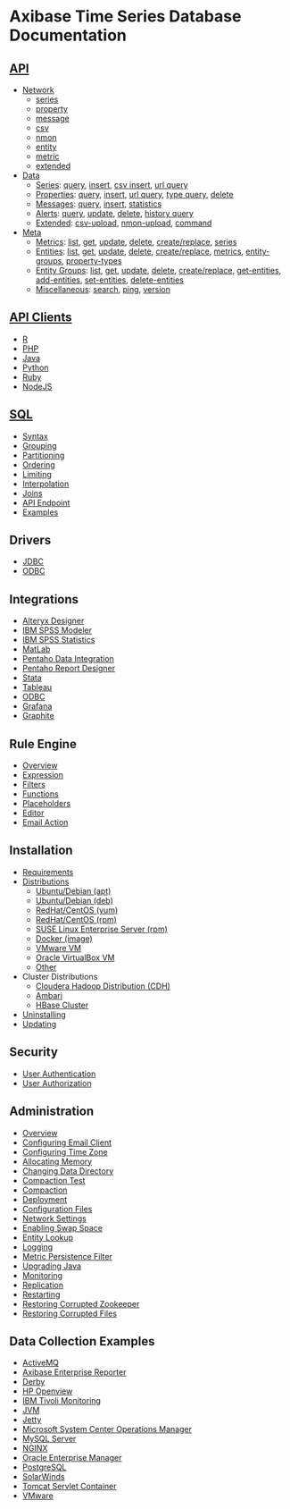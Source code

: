 # Axibase Time Series Database Documentation

## [API](api)

  * [Network](api/network#network-api)
    * [series](api/network/series.md)
    * [property](api/network/property.md)
    * [message](api/network/message.md)
    * [csv](api/network/csv.md)
    * [nmon](api/network/nmon.md)
    * [entity](api/network/entity.md)  
    * [metric](api/network/metric.md)
    * [extended](api/network/extended-commands.md)
  * [Data](api/data#overview)
    * [Series](api/data/series/README.md): [query](api/data/series/query.md), [insert](api/data/series/insert.md), [csv insert](api/data/series/csv-insert.md), [url query](api/data/series/url-query.md)
    * [Properties](api/data/properties/README.md): [query](api/data/properties/query.md), [insert](api/data/properties/insert.md), [url query](api/data/properties/url-query.md), [type query](api/data/properties/type-query.md), [delete](api/data/properties/delete.md)
    * [Messages](api/data/messages/README.md): [query](api/data/messages/query.md), [insert](api/data/messages/insert.md), [statistics](api/data/messages/stats-query.md)
    * [Alerts](api/data/alerts/README.md): [query](api/data/alerts/query.md), [update](api/data/alerts/update.md), [delete](api/data/alerts/delete.md), [history query](api/data/alerts/history-query.md)
    * [Extended](api/data/ext/README.md): [csv-upload](api/data/ext/csv-upload.md), [nmon-upload](api/data/ext/nmon-upload.md), [command](api/data/ext/command.md)
  * [Meta](api/meta#overview)
    * [Metrics](api/meta/metric/README.md): [list](api/meta/metric/list.md), [get](api/meta/metric/get.md), [update](api/meta/metric/update.md), [delete](api/meta/metric/delete.md), [create/replace](api/meta/metric/create-or-replace.md), [series](api/meta/metric/series.md)
    * [Entities](api/meta/entity/README.md): [list](api/meta/entity/list.md), [get](api/meta/entity/get.md), [update](api/meta/entity/update.md), [delete](api/meta/entity/delete.md), [create/replace](api/meta/entity/create-or-replace.md), [metrics](api/meta/entity/metrics.md), [entity-groups](api/meta/entity/entity-groups.md), [property-types](api/meta/entity/property-types.md)
    * [Entity Groups](api/meta/entity-group/README.md): [list](api/meta/entity-group/list.md), [get](api/meta/entity-group/get.md), [update](api/meta/entity-group/update.md), [delete](api/meta/entity-group/delete.md), [create/replace](api/meta/entity-group/create-or-replace.md), [get-entities](api/meta/entity-group/get-entities.md), [add-entities](api/meta/entity-group/add-entities.md), [set-entities](api/meta/entity-group/set-entities.md), [delete-entities](api/meta/entity-group/delete-entities.md)
    * [Miscellaneous](api/meta/misc/README.md): [search](api/meta/misc/search.md), [ping](api/meta/misc/ping.md), [version](api/meta/misc/version.md)

## [API Clients](api#api-clients)

  * [R](https://github.com/axibase/atsd-api-r)
  * [PHP](https://github.com/axibase/atsd-api-php)
  * [Java](https://github.com/axibase/atsd-api-java)
  * [Python](https://github.com/axibase/atsd-api-python)
  * [Ruby](https://github.com/axibase/atsd-api-ruby)
  * [NodeJS](https://github.com/axibase/atsd-api-nodejs)

## [SQL](api/sql#overview)

  * [Syntax](api/sql#syntax)
  * [Grouping](api/sql#grouping)
  * [Partitioning](api/sql#partitioning)
  * [Ordering](api/sql#ordering)
  * [Limiting](api/sql#limiting)
  * [Interpolation](api/sql#interpolation)
  * [Joins](api/sql#joins)
  * [API Endpoint](api/sql/api.md#sql-query-api-endpoint)
  * [Examples](api/sql#examples)

## Drivers

  * [JDBC](https://github.com/axibase/atsd-jdbc)
  * [ODBC](integration/odbc/README.md)
  
## Integrations

  * [Alteryx Designer](integration/alteryx/README.md)
  * [IBM SPSS Modeler](integration/spss/modeler/README.md)
  * [IBM SPSS Statistics](integration/spss/statistics/README.md)
  * [MatLab](integration/matlab/README.md)
  * [Pentaho Data Integration](integration/pentaho/data-integration/README.md)
  * [Pentaho Report Designer](integration/pentaho/report-designer/README.md)  
  * [Stata](integration/stata/README.md)
  * [Tableau](integration/tableau/README.md)
  * [ODBC](integration/odbc/README.md)
  * [Grafana](https://github.com/axibase/grafana-data-source)
  * [Graphite](https://github.com/axibase/atsd/tree/master/integration/graphite)

## Rule Engine

  * [Overview](rule-engine/README.md)
  * [Expression](rule-engine/expression.md)
  * [Filters](rule-engine/filters.md)
  * [Functions](rule-engine/functions.md)
  * [Placeholders](rule-engine/placeholders.md)
  * [Editor](rule-engine/editor.md)
  * [Email Action](rule-engine/email-action.md)

## Installation

  * [Requirements](administration/requirements.md)
  * [Distributions](installation/#installation-guides)
    * [Ubuntu/Debian (apt)](installation/ubuntu-debian-apt.md)
    * [Ubuntu/Debian  (deb)](installation/ubuntu-debian-deb.md)
    * [RedHat/CentOS (yum)](installation/redhat-centos-yum.md)
    * [RedHat/CentOS (rpm)](installation/redhat-centos-rpm.md)
    * [SUSE Linux Enterprise Server (rpm)](installation/sles-rpm.md)
    * [Docker (image)](installation/docker.md)
    * [VMware VM](installation/vmware-esxi-server-vsphere.md)
    * [Oracle VirtualBox VM](installation/virtualbox.md)
    * [Other](installation/other-distributions.md)
  * Cluster Distributions
    * [Cloudera Hadoop Distribution (CDH)](installation/cloudera.md)  	
    * [Ambari](installation/ambari.md)	  
    * [HBase Cluster](installation/hbase-cluster.md)
  * [Uninstalling](administration/uninstalling.md)
  * [Updating](administration/update.md)   

## Security

* [User Authentication](administration/user-authentication.md)
* [User Authorization](administration/user-authorization.md)

## Administration

  * [Overview](administration#administration)
  * [Configuring Email Client](administration/setting-up-email-client.md)
  * [Configuring Time Zone](administration/timezone.md)
  * [Allocating Memory](administration/allocating-memory.md)
  * [Changing Data Directory](administration/changing-data-directory.md)
  * [Compaction Test](administration/compaction-test.md)
  * [Compaction](administration/compaction.md)
  * [Deployment](administration/deployment.md)
  * [Configuration Files](administration/editing-configuration-files.md)
  * [Network Settings](administration/networking-settings.md)  
  * [Enabling Swap Space](administration/enabling-swap-space.md)
  * [Entity Lookup](administration/entity-lookup.md)
  * [Logging](administration/logging.md)
  * [Metric Persistence Filter](administration/metric-persistence-filter.md)
  * [Upgrading Java](administration/upgrade-java.md)
  * [Monitoring](administration/monitoring.md)
  * [Replication](administration/replication.md)
  * [Restarting](administration/restarting.md)
  * [Restoring Corrupted Zookeeper](administration/corrupted-zookeeper.md)
  * [Restoring Corrupted Files](administration/corrupted-file-recovery.md)

## Data Collection Examples

  * [ActiveMQ](integration/activemq#monitoring-activemq-with-atsd)
  * [Axibase Enterprise Reporter](integration/aer#atsd-adapter)
  * [Derby](https://github.com/axibase/axibase-collector/blob/master/jobs/examples/derby#overview)
  * [HP Openview](https://github.com/axibase/axibase-collector/blob/master/jobs/examples/hp-openview#overview)
  * [IBM Tivoli Monitoring](integration/itm#ibm-tivoli-monitoring)
  * [JVM](https://github.com/axibase/axibase-collector/blob/master/jobs/examples/jvm#overview)
  * [Jetty](https://github.com/axibase/axibase-collector/blob/master/jobs/examples/jetty#overview)
  * [Microsoft System Center Operations Manager](https://github.com/axibase/axibase-collector/blob/master/jobs/examples/scom#overview)
  * [MySQL Server](https://github.com/axibase/axibase-collector/blob/master/jobs/examples/mysql#overview)
  * [NGINX](https://github.com/axibase/axibase-collector/blob/master/jobs/examples/nginx#overview)
  * [Oracle Enterprise Manager](https://github.com/axibase/axibase-collector/blob/master/jobs/examples/oracle-enterprise-manager#overview)
  * [PostgreSQL](https://github.com/axibase/axibase-collector/blob/master/jobs/examples/postgres#overview)
  * [SolarWinds](https://github.com/axibase/axibase-collector/blob/master/jobs/examples/solarwinds#overview)
  * [Tomcat Servlet Container](https://github.com/axibase/axibase-collector/blob/master/jobs/examples/tomcat#overview)
  * [VMware](https://github.com/axibase/axibase-collector/blob/master/jobs/examples/vmware#overview)
